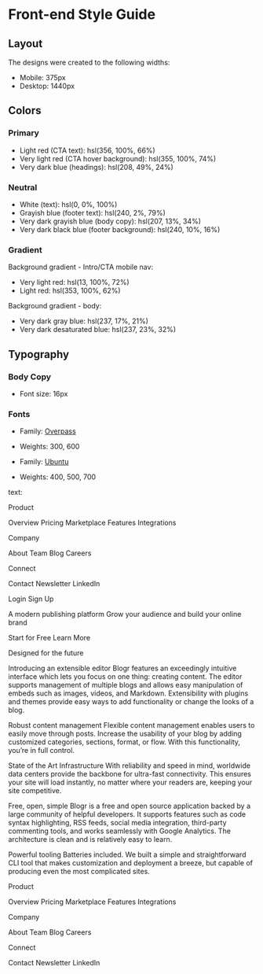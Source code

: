 # Front-end Style Guide

## Layout

The designs were created to the following widths:

- Mobile: 375px
- Desktop: 1440px

## Colors

### Primary

- Light red (CTA text): hsl(356, 100%, 66%)
- Very light red (CTA hover background): hsl(355, 100%, 74%)
- Very dark blue (headings): hsl(208, 49%, 24%)

### Neutral

- White (text): hsl(0, 0%, 100%)
- Grayish blue (footer text): hsl(240, 2%, 79%)
- Very dark grayish blue (body copy): hsl(207, 13%, 34%)
- Very dark black blue (footer background): hsl(240, 10%, 16%)

### Gradient

Background gradient - Intro/CTA mobile nav:

- Very light red: hsl(13, 100%, 72%)
- Light red: hsl(353, 100%, 62%)

Background gradient - body:

- Very dark gray blue: hsl(237, 17%, 21%)
- Very dark desaturated blue: hsl(237, 23%, 32%)

## Typography

### Body Copy

- Font size: 16px

### Fonts

- Family: [Overpass](https://fonts.google.com/specimen/Overpass?preview.text_type=custom)
- Weights: 300, 600

- Family: [Ubuntu](https://fonts.google.com/specimen/Ubuntu?preview.text_type=custom)
- Weights: 400, 500, 700



text:


  Product

  Overview
  Pricing
  Marketplace
  Features
  Integrations

  Company

  About
  Team
  Blog
  Careers

  Connect

  Contact
  Newsletter
  LinkedIn
  
  Login
  Sign Up

  A modern publishing platform
  Grow your audience and build your online brand

  Start for Free
  Learn More

  Designed for the future

  Introducing an extensible editor
  Blogr features an exceedingly intuitive interface which lets you focus on one thing: creating content. 
  The editor supports management of multiple blogs and allows easy manipulation of embeds such as images, 
  videos, and Markdown. Extensibility with plugins and themes provide easy ways to add functionality or 
  change the looks of a blog.

  Robust content management
  Flexible content management enables users to easily move through posts. Increase the usability of your blog 
  by adding customized categories, sections, format, or flow. With this functionality, you’re in full control.

  State of the Art Infrastructure
  With reliability and speed in mind, worldwide data centers provide the backbone for ultra-fast connectivity. 
  This ensures your site will load instantly, no matter where your readers are, keeping your site competitive.

  Free, open, simple
  Blogr is a free and open source application backed by a large community of helpful developers. It supports 
  features such as code syntax highlighting, RSS feeds, social media integration, third-party commenting tools, 
  and works seamlessly with Google Analytics. The architecture is clean and is relatively easy to learn.

  Powerful tooling
  Batteries included. We built a simple and straightforward CLI tool that makes customization and deployment a breeze, but
  capable of producing even the most complicated sites.

  Product

  Overview
  Pricing
  Marketplace
  Features
  Integrations

  Company

  About
  Team
  Blog
  Careers

  Connect
  
  Contact
  Newsletter
  LinkedIn
